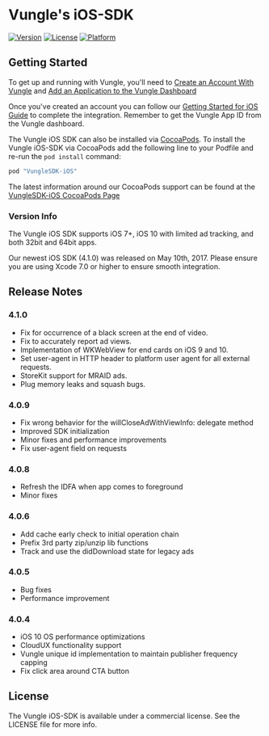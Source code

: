# Vungle's iOS-SDK
[![Version](https://img.shields.io/cocoapods/v/VungleSDK-iOS.svg?style=flat)](http://cocoapods.org/pods/VungleSDK-iOS)
[![License](https://img.shields.io/cocoapods/l/VungleSDK-iOS.svg?style=flat)](http://cocoapods.org/pods/VungleSDK-iOS)
[![Platform](https://img.shields.io/cocoapods/p/VungleSDK-iOS.svg?style=flat)](http://cocoapods.org/pods/VungleSDK-iOS)

## Getting Started
To get up and running with Vungle, you'll need to [Create an Account With Vungle](https://v.vungle.com/dashboard) and [Add an Application to the Vungle Dashboard](https://support.vungle.com/hc/en-us/articles/210468678)

Once you've created an account you can follow our [Getting Started for iOS Guide](https://support.vungle.com/hc/en-us/articles/204430550-Getting-Started-with-Vungle-iOS-SDK) to complete the integration. Remember to get the Vungle App ID from the Vungle dashboard.

The Vungle iOS SDK can also be installed via [CocoaPods](https://cocoapods.org/).  To install the Vungle iOS-SDK via CocoaPods add the following line to your Podfile and re-run the `pod install` command:

```ruby
pod "VungleSDK-iOS"
```

The latest information around our CocoaPods support can be found at the [VungleSDK-iOS CocoaPods Page](https://cocoapods.org/pods/VungleSDK-iOS)

### Version Info
The Vungle iOS SDK supports iOS 7+, iOS 10 with limited ad tracking, and both 32bit and 64bit apps.  

Our newest iOS SDK (4.1.0) was released on May 10th, 2017. Please ensure you are using Xcode 7.0 or higher to ensure smooth integration.

## Release Notes
### 4.1.0
* Fix for occurrence of a black screen at the end of video.
* Fix to accurately report ad views.
* Implementation of WKWebView for end cards on iOS 9 and 10.
* Set user-agent in HTTP header to platform user agent for all external requests.
* StoreKit support for MRAID ads.
* Plug memory leaks and squash bugs.

### 4.0.9
* Fix wrong behavior for the willCloseAdWithViewInfo: delegate method
* Improved SDK initialization
* Minor fixes and performance improvements
* Fix user-agent field on requests

### 4.0.8
* Refresh the IDFA when app comes to foreground
* Minor fixes

### 4.0.6
* Add cache early check to initial operation chain 
* Prefix 3rd party zip/unzip lib functions 
* Track and use the didDownload state for legacy ads

### 4.0.5
* Bug fixes
* Performance improvement

### 4.0.4
* iOS 10 OS performance optimizations
* CloudUX functionality support
* Vungle unique id implementation to maintain publisher frequency capping
* Fix click area around CTA button


## License
The Vungle iOS-SDK is available under a commercial license. See the LICENSE file for more info.
